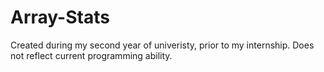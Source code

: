 # Array-Stats
Created during my second year of univeristy, prior to my internship.
Does not reflect current programming ability.
